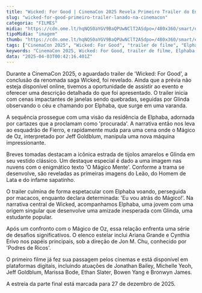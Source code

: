 ```yaml
---
title: "Wicked: For Good | CinemaCon 2025 Revela Primeiro Trailer do Encerramento da Saga"
slug: "wicked-for-good-primeiro-trailer-lanado-na-cinemacon"
categoria: "FILMES"
midia: "https://cdn.ome.lt/hqNQS0aYGV9BaQPUwNClT2ASdpo=/480x360/smart/extras/conteudos/01_k6Ckl1Q.jpg"
tipoMidia: "imagem"
thumb: "https://cdn.ome.lt/hqNQS0aYGV9BaQPUwNClT2ASdpo=/480x360/smart/extras/conteudos/01_k6Ckl1Q.jpg"
tags: ["CinemaCon 2025", "Wicked: For Good", "trailer de filme", "Elphaba", "Glinda", "Mágico de Oz", "saga Wicked", "Ariana Grande"]
keywords: "CinemaCon 2025, Wicked: For Good, trailer de filme, Elphaba, Glinda, Mágico de Oz, saga Wicked, Ariana Grande"
data: "2025-04-03T00:42:16.401Z"
---
```


Durante a CinemaCon 2025, o aguardado trailer de 'Wicked: For Good', a conclusão da renomada saga Wicked, foi revelado. 
Ainda que a prévia não esteja disponível online, tivemos a oportunidade de assistir ao evento e oferecer uma descrição detalhada do que foi apresentado. 
O trailer inicia com cenas impactantes de janelas sendo quebradas, seguidas por Glinda observando o céu e chamando por Elphaba, que surge em uma varanda. 

A sequência prossegue com uma visão da residência de Elphaba, adornada por cartazes que a proclamam como 'procurada'. 
A narrativa então nos leva ao esquadrão de Fierro, e rapidamente muda para uma cena onde o Mágico de Oz, interpretado por Jeff Goldblum, manipula uma nova máquina impressionante. 

Breves tomadas destacam a icônica estrada de tijolos amarelos e Glinda em seu vestido clássico. 
Um destaque especial é dado a uma imagem nas nuvens com o enigmático texto 'O Mágico Mente'. 
Conforme a trama se desenvolve, são reveladas as primeiras imagens do Leão, do Homem de Lata e do infame sapatinho. 

O trailer culmina de forma espetacular com Elphaba voando, perseguida por macacos, enquanto declara determinada: 'Eu vou atrás do Mágico!'. 
Na narrativa central de Wicked, acompanhamos Elphaba, uma jovem com uma origem singular que desenvolve uma amizade inesperada com Glinda, uma estudante popular. 

Após um confronto com o Mágico de Oz, essa relação enfrenta uma série de desafios significativos. 
O elenco estelar inclui Ariana Grande e Cynthia Erivo nos papéis principais, sob a direção de Jon M. Chu, conhecido por 'Podres de Ricos'. 

O primeiro filme já fez sua passagem pelos cinemas e está disponível em plataformas digitais, incluindo atuações de Jonathan Bailey, Michelle Yeoh, Jeff Goldblum, Marissa Bode, Ethan Slater, Bowen Yang e Bronwyn James. 

A estreia da parte final está marcada para 27 de dezembro de 2025.